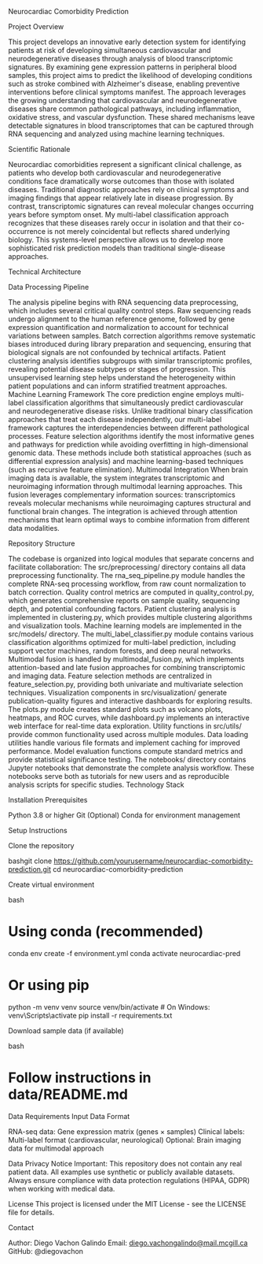 Neurocardiac Comorbidity Prediction

Project Overview

This project develops an innovative early detection system for identifying patients at risk of developing simultaneous cardiovascular and neurodegenerative diseases through analysis of blood transcriptomic signatures. By examining gene expression patterns in peripheral blood samples, this project aims to predict the likelihood of developing conditions such as stroke combined with Alzheimer's disease, enabling preventive interventions before clinical symptoms manifest.
The approach leverages the growing understanding that cardiovascular and neurodegenerative diseases share common pathological pathways, including inflammation, oxidative stress, and vascular dysfunction. These shared mechanisms leave detectable signatures in blood transcriptomes that can be captured through RNA sequencing and analyzed using machine learning techniques.

Scientific Rationale

Neurocardiac comorbidities represent a significant clinical challenge, as patients who develop both cardiovascular and neurodegenerative conditions face dramatically worse outcomes than those with isolated diseases. Traditional diagnostic approaches rely on clinical symptoms and imaging findings that appear relatively late in disease progression. By contrast, transcriptomic signatures can reveal molecular changes occurring years before symptom onset.
My multi-label classification approach recognizes that these diseases rarely occur in isolation and that their co-occurrence is not merely coincidental but reflects shared underlying biology. This systems-level perspective allows us to develop more sophisticated risk prediction models than traditional single-disease approaches.

Technical Architecture

Data Processing Pipeline

The analysis pipeline begins with RNA sequencing data preprocessing, which includes several critical quality control steps. Raw sequencing reads undergo alignment to the human reference genome, followed by gene expression quantification and normalization to account for technical variations between samples. Batch correction algorithms remove systematic biases introduced during library preparation and sequencing, ensuring that biological signals are not confounded by technical artifacts.
Patient clustering analysis identifies subgroups with similar transcriptomic profiles, revealing potential disease subtypes or stages of progression. This unsupervised learning step helps understand the heterogeneity within patient populations and can inform stratified treatment approaches.
Machine Learning Framework
The core prediction engine employs multi-label classification algorithms that simultaneously predict cardiovascular and neurodegenerative disease risks. Unlike traditional binary classification approaches that treat each disease independently, our multi-label framework captures the interdependencies between different pathological processes.
Feature selection algorithms identify the most informative genes and pathways for prediction while avoiding overfitting in high-dimensional genomic data. These methods include both statistical approaches (such as differential expression analysis) and machine learning-based techniques (such as recursive feature elimination).
Multimodal Integration
When brain imaging data is available, the system integrates transcriptomic and neuroimaging information through multimodal learning approaches. This fusion leverages complementary information sources: transcriptomics reveals molecular mechanisms while neuroimaging captures structural and functional brain changes. The integration is achieved through attention mechanisms that learn optimal ways to combine information from different data modalities.

Repository Structure

The codebase is organized into logical modules that separate concerns and facilitate collaboration:
The src/preprocessing/ directory contains all data preprocessing functionality. The rna_seq_pipeline.py module handles the complete RNA-seq processing workflow, from raw count normalization to batch correction. Quality control metrics are computed in quality_control.py, which generates comprehensive reports on sample quality, sequencing depth, and potential confounding factors. Patient clustering analysis is implemented in clustering.py, which provides multiple clustering algorithms and visualization tools.
Machine learning models are implemented in the src/models/ directory. The multi_label_classifier.py module contains various classification algorithms optimized for multi-label prediction, including support vector machines, random forests, and deep neural networks. Multimodal fusion is handled by multimodal_fusion.py, which implements attention-based and late fusion approaches for combining transcriptomic and imaging data. Feature selection methods are centralized in feature_selection.py, providing both univariate and multivariate selection techniques.
Visualization components in src/visualization/ generate publication-quality figures and interactive dashboards for exploring results. The plots.py module creates standard plots such as volcano plots, heatmaps, and ROC curves, while dashboard.py implements an interactive web interface for real-time data exploration.
Utility functions in src/utils/ provide common functionality used across multiple modules. Data loading utilities handle various file formats and implement caching for improved performance. Model evaluation functions compute standard metrics and provide statistical significance testing.
The notebooks/ directory contains Jupyter notebooks that demonstrate the complete analysis workflow. These notebooks serve both as tutorials for new users and as reproducible analysis scripts for specific studies.
Technology Stack

Installation
Prerequisites

Python 3.8 or higher
Git
(Optional) Conda for environment management

Setup Instructions

Clone the repository

bashgit clone https://github.com/yourusername/neurocardiac-comorbidity-prediction.git
cd neurocardiac-comorbidity-prediction

Create virtual environment

bash
# Using conda (recommended)
conda env create -f environment.yml
conda activate neurocardiac-pred

# Or using pip
python -m venv venv
source venv/bin/activate  # On Windows: venv\Scripts\activate
pip install -r requirements.txt

Download sample data (if available)

bash
# Follow instructions in data/README.md

Data Requirements
Input Data Format

RNA-seq data: Gene expression matrix (genes × samples)
Clinical labels: Multi-label format (cardiovascular, neurological)
Optional: Brain imaging data for multimodal approach

Data Privacy Notice
Important: This repository does not contain any real patient data. All examples use synthetic or publicly available datasets. Always ensure compliance with data protection regulations (HIPAA, GDPR) when working with medical data.

License
This project is licensed under the MIT License - see the LICENSE file for details.

Contact

Author: Diego Vachon Galindo
Email: diego.vachongalindo@mail.mcgill.ca
GitHub: @diegovachon

